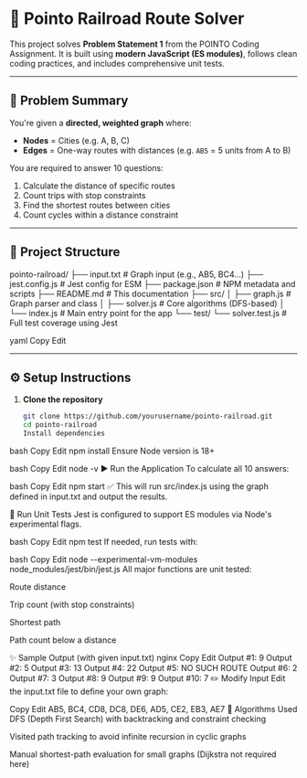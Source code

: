 # 🚆 Pointo Railroad Route Solver

This project solves **Problem Statement 1** from the POINTO Coding Assignment. It is built using **modern JavaScript (ES modules)**, follows clean coding practices, and includes comprehensive unit tests.

---

## 📌 Problem Summary

You're given a **directed, weighted graph** where:

- **Nodes** = Cities (e.g. A, B, C)
- **Edges** = One-way routes with distances (e.g. `AB5` = 5 units from A to B)

You are required to answer 10 questions:

1. Calculate the distance of specific routes
2. Count trips with stop constraints
3. Find the shortest routes between cities
4. Count cycles within a distance constraint

---

## 📂 Project Structure

pointo-railroad/
├── input.txt # Graph input (e.g., AB5, BC4...)
├── jest.config.js # Jest config for ESM
├── package.json # NPM metadata and scripts
├── README.md # This documentation
├── src/
│ ├── graph.js # Graph parser and class
│ ├── solver.js # Core algorithms (DFS-based)
│ └── index.js # Main entry point for the app
└── test/
└── solver.test.js # Full test coverage using Jest

yaml
Copy
Edit

---

## ⚙️ Setup Instructions

1. **Clone the repository**
   ```bash
   git clone https://github.com/yourusername/pointo-railroad.git
   cd pointo-railroad
   Install dependencies
   ```

bash
Copy
Edit
npm install
Ensure Node version is 18+

bash
Copy
Edit
node -v
▶️ Run the Application
To calculate all 10 answers:

bash
Copy
Edit
npm start
✅ This will run src/index.js using the graph defined in input.txt and output the results.

🧪 Run Unit Tests
Jest is configured to support ES modules via Node's experimental flags.

bash
Copy
Edit
npm test
If needed, run tests with:

bash
Copy
Edit
node --experimental-vm-modules node_modules/jest/bin/jest.js
All major functions are unit tested:

Route distance

Trip count (with stop constraints)

Shortest path

Path count below a distance

✨ Sample Output (with given input.txt)
nginx
Copy
Edit
Output #1: 9
Output #2: 5
Output #3: 13
Output #4: 22
Output #5: NO SUCH ROUTE
Output #6: 2
Output #7: 3
Output #8: 9
Output #9: 9
Output #10: 7
✏️ Modify Input
Edit the input.txt file to define your own graph:

Copy
Edit
AB5, BC4, CD8, DC8, DE6, AD5, CE2, EB3, AE7
🧠 Algorithms Used
DFS (Depth First Search) with backtracking and constraint checking

Visited path tracking to avoid infinite recursion in cyclic graphs

Manual shortest-path evaluation for small graphs (Dijkstra not required here)
